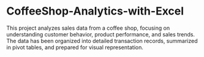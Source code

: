 # CoffeeShop-Analytics-with-Excel
This project analyzes sales data from a coffee shop, focusing on understanding customer behavior, product performance, and sales trends. The data has been organized into detailed transaction records, summarized in pivot tables, and prepared for visual representation.

